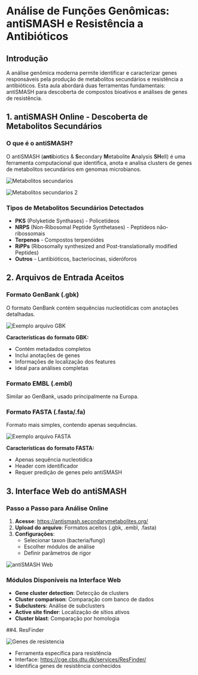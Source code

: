 # Análise de Funções Genômicas: antiSMASH e Resistência a Antibióticos

## Introdução

A análise genômica moderna permite identificar e caracterizar genes responsáveis pela produção de metabolitos secundários e resistência a antibióticos. Esta aula abordará duas ferramentas fundamentais: antiSMASH para descoberta de compostos bioativos e análises de genes de resistência.

## 1. antiSMASH Online - Descoberta de Metabolitos Secundários

### O que é o antiSMASH?

O antiSMASH (**anti**biotics & **S**econdary **M**etabolite **A**nalysis **SH**ell) é uma ferramenta computacional que identifica, anota e analisa clusters de genes de metabolitos secundários em genomas microbianos.

![Metabolitos secundarios](https://ars.els-cdn.com/content/image/1-s2.0-S2667064X22000707-gr1.jpg)

![Metabolitos secundarios 2](https://encyclopedia.pub/media/common/202303/mceclip0-640ac0aeb41b4.png)

### Tipos de Metabolitos Secundários Detectados

- **PKS** (Polyketide Synthases) - Policetídeos
- **NRPS** (Non-Ribosomal Peptide Synthetases) - Peptídeos não-ribossomais
- **Terpenos** - Compostos terpenóides
- **RiPPs** (Ribosomally synthesized and Post-translationally modified Peptides)
- **Outros** - Lantibióticos, bacteriocinas, sideróforos

## 2. Arquivos de Entrada Aceitos

### Formato GenBank (.gbk)
O formato GenBank contém sequências nucleotídicas com anotações detalhadas.

![Exemplo arquivo GBK](https://user-images.githubusercontent.com/53004506/61376046-3a698500-a898-11e9-98e9-b8edabe052e1.png)

**Características do formato GBK:**
- Contém metadados completos
- Inclui anotações de genes
- Informações de localização dos features
- Ideal para análises completas

### Formato EMBL (.embl)
Similar ao GenBank, usado principalmente na Europa.

### Formato FASTA (.fasta/.fa)
Formato mais simples, contendo apenas sequências.

![Exemplo arquivo FASTA](https://i0.wp.com/bioinformaticamente.com/wp-content/uploads/2021/01/Schermata-del-2021-01-16-15-20-40.png?resize=616%2C268&ssl=1)

**Características do formato FASTA:**
- Apenas sequência nucleotídica
- Header com identificador
- Requer predição de genes pelo antiSMASH


## 3. Interface Web do antiSMASH

### Passo a Passo para Análise Online

1. **Acesse**: https://antismash.secondarymetabolites.org/
2. **Upload do arquivo**: Formatos aceitos (.gbk, .embl, .fasta)
3. **Configurações**:
   - Selecionar taxon (bacteria/fungi)
   - Escolher módulos de análise
   - Definir parâmetros de rigor

![antiSMASH Web](https://docs.antismash.secondarymetabolites.org/img/region_display.png)

### Módulos Disponíveis na Interface Web

- **Gene cluster detection**: Detecção de clusters
- **Cluster comparison**: Comparação com banco de dados
- **Subclusters**: Análise de subclusters
- **Active site finder**: Localização de sítios ativos
- **Cluster blast**: Comparação por homologia


##4. ResFinder

![Genes de resistencia](https://www.researchgate.net/publication/340266119/figure/fig1/AS:874472089337856@1585501801246/Antibiotic-resistance-dissemination-mechanisms-and-pathways-A-Schematic-overview-of.png)

- Ferramenta específica para resistência
- Interface: https://cge.cbs.dtu.dk/services/ResFinder/
- Identifica genes de resistência conhecidos
